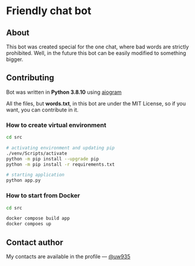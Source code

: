 # Friendly chat bot
## About
This bot was created special for the one chat, where bad words are strictly prohibited. Well, in the future this bot can be easily modified to something bigger.

## Contributing
Bot was written in **Python 3.8.10** using [aiogram](https://github.com/aiogram/aiogram)

All the files, but **words.txt**, in this bot are under the MIT License, so if you want, you can contribute in it.

### How to create virtual environment
```bash
cd src

# activating environment and updating pip
./venv/Scripts/activate
python -m pip install --upgrade pip
python -m pip install -r requirements.txt

# starting application
python app.py
```

### How to start from Docker
```bash
cd src

docker compose build app
docker compoes up
```

## Contact author
My contacts are available in the profile — [@uw935](https://github.com/uw935)
